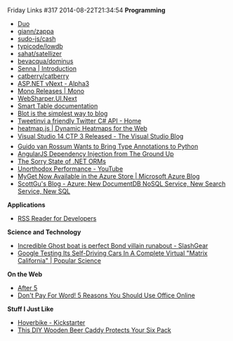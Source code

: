 Friday Links #317
2014-08-22T21:34:54
**Programming**

  * [Duo](http://duojs.org/)
  * [giann/zappa](https://github.com/giann/zappa)
  * [sudo-js/cash](https://github.com/sudo-js/cash)
  * [typicode/lowdb](https://github.com/typicode/lowdb?utm_source=nodeweekly&utm_medium=email)
  * [sahat/satellizer](https://github.com/sahat/satellizer)
  * [bevacqua/dominus](https://github.com/bevacqua/dominus?)
  * [Senna | Introduction](http://sennajs.com/)
  * [catberry/catberry](https://github.com/catberry/catberry)
  * [ASP.NET vNext - Alpha3](http://davidfowl.com/asp-net-vnext-alpha3/)
  * [Mono Releases | Mono](http://www.mono-project.com/docs/about-mono/releases/)
  * [WebSharper.UI.Next](http://intellifactory.github.io/websharper.ui.next/#home)
  * [Smart Table documentation](http://lorenzofox3.github.io/smart-table-website/)
  * [Blot is the simplest way to blog](https://blot.im/)
  * [Tweetinvi a friendly Twitter C# API - Home](https://tweetinvi.codeplex.com/)
  * [heatmap.js | Dynamic Heatmaps for the Web](http://www.patrick-wied.at/static/heatmapjs/)
  * [Visual Studio 14 CTP 3 Released - The Visual Studio Blog ](http://blogs.msdn.com/b/visualstudio/archive/2014/08/18/visual-studio-14-ctp-3-released.aspx)
  * [Guido van Rossum Wants to Bring Type Annotations to Python](http://www.infoq.com/news/2014/08/python-type-annotation-proposal?utm_campaign=infoq_content&utm_source=infoq&utm_medium=feed&utm_term=global&utm_reader=feedly)
  * [AngularJS Dependency Injection from The Ground Up](http://teropa.info/blog/2014/06/04/angularjs-dependency-injection-from-the-inside-out.html)
  * [The Sorry State of .NET ORMs](http://www.codeguru.com/columns/dotnet/the-sorry-state-of-.net-orms.html)
  * [Unorthodox Performance - YouTube](https://www.youtube.com/watch?v=NthmeLEhDDM)
  * [MyGet Now Available in the Azure Store | Microsoft Azure Blog](http://azure.microsoft.com/blog/2014/08/19/myget-now-available-in-the-azure-store/)
  * [ScottGu's Blog - Azure: New DocumentDB NoSQL Service, New Search Service, New SQL](https://weblogs.asp.net/scottgu/azure-new-documentdb-nosql-service-new-search-service-new-sql-alwayson-vm-template-and-more)

**Applications**

  * [RSS Reader for Developers](http://www.rssheap.com/?utm_source=syndicate&utm_medium=post&utm_campaign=css-tricks)

**Science and Technology**

  * [Incredible Ghost boat is perfect Bond villain runabout - SlashGear](http://www.slashgear.com/incredible-ghost-boat-is-perfect-bond-villain-runabout-22342429/)
  * [Google Testing Its Self-Driving Cars In A Complete Virtual "Matrix California" | Popular Science](http://www.popsci.com/article/cars/google-creates-matrix-style-version-california-test-its-self-driving-cars)

**On the Web**

  * [After 5](http://darobin.github.io/after5/?utm_source=html5weekly&utm_medium=email)
  * [Don't Pay For Word! 5 Reasons You Should Use Office Online](http://www.makeuseof.com/tag/dont-pay-word-5-reasons-use-office-online/)

**Stuff I Just Like**

  * [Hoverbike - Kickstarter](https://www.kickstarter.com/projects/1524806320/hoverbike?ref=nav_search)
  * [This DIY Wooden Beer Caddy Protects Your Six Pack](http://lifehacker.com/this-diy-wooden-beer-caddy-protects-your-six-pack-1619650901)  
  

